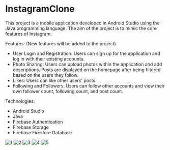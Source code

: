 # InstagramClone
This project is a mobile application developed in Android Studio using the Java programming language. The aim of the project is to mimic the core features of Instagram.

Features: (New features will be added to the project)
- User Login and Registration: Users can sign up for the application and log in with their existing accounts.
- Photo Sharing: Users can upload photos within the application and add descriptions. Posts are displayed on the homepage after being filtered based on the users they follow.
- Likes: Users can like other users' posts.
- Following and Followers: Users can follow other accounts and view their own follower count, following count, and post count.

Technologies:
- Android Studio
- Java
- Firebase Authentication
- Firebase Storage
- Firebase Firestore Database

![1](https://github.com/beyznur/InstagramClone/assets/111892780/b61aa3e8-21ea-4105-8ede-65c16daa27ba)
![2](https://github.com/beyznur/InstagramClone/assets/111892780/d44482ff-2ef9-4c34-bbd6-8ff3dd648c0a)
![3](https://github.com/beyznur/InstagramClone/assets/111892780/30cb174f-e2e3-4b7d-81f6-7a8a7e5436fa)
![4](https://github.com/beyznur/InstagramClone/assets/111892780/ba456770-43f2-43d1-be3d-794d83a02a29)
![5](https://github.com/beyznur/InstagramClone/assets/111892780/db4ff840-1e0c-40b9-beab-a3a19c1c7bc5)



